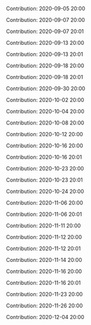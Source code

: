 Contribution: 2020-09-05 20:00

Contribution: 2020-09-07 20:00

Contribution: 2020-09-07 20:01

Contribution: 2020-09-13 20:00

Contribution: 2020-09-13 20:01

Contribution: 2020-09-18 20:00

Contribution: 2020-09-18 20:01

Contribution: 2020-09-30 20:00

Contribution: 2020-10-02 20:00

Contribution: 2020-10-04 20:00

Contribution: 2020-10-08 20:00

Contribution: 2020-10-12 20:00

Contribution: 2020-10-16 20:00

Contribution: 2020-10-16 20:01

Contribution: 2020-10-23 20:00

Contribution: 2020-10-23 20:01

Contribution: 2020-10-24 20:00

Contribution: 2020-11-06 20:00

Contribution: 2020-11-06 20:01

Contribution: 2020-11-11 20:00

Contribution: 2020-11-12 20:00

Contribution: 2020-11-12 20:01

Contribution: 2020-11-14 20:00

Contribution: 2020-11-16 20:00

Contribution: 2020-11-16 20:01

Contribution: 2020-11-23 20:00

Contribution: 2020-11-26 20:00

Contribution: 2020-12-04 20:00

